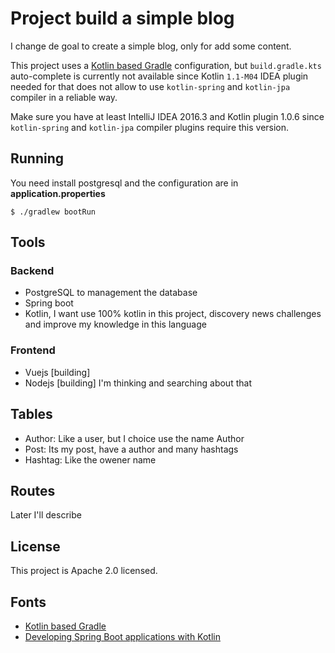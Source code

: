 # Project build a simple blog

I change de goal to create a simple blog, only for add some content.

This project uses a [Kotlin based Gradle](https://blog.gradle.org/kotlin-meets-gradle) configuration, but `build.gradle.kts` auto-complete is currently not available since Kotlin `1.1-M04` IDEA plugin needed for that does not allow to use `kotlin-spring` and `kotlin-jpa` compiler in a reliable way.

Make sure you have at least IntelliJ IDEA 2016.3 and Kotlin plugin 1.0.6 since `kotlin-spring` and `kotlin-jpa` compiler plugins require this version.

## Running

You need install postgresql and the configuration are in **application.properties**

    $ ./gradlew bootRun

## Tools

### Backend
- PostgreSQL to management the database
- Spring boot
- Kotlin, I want use 100% kotlin in this project, discovery news challenges and improve my knowledge in this language

### Frontend

- Vuejs [building]
- Nodejs [building] I'm thinking and searching about that

## Tables

- Author: Like a user, but I choice use the name Author
- Post: Its my post, have a author and many hashtags
- Hashtag: Like the owener name

## Routes

Later I'll describe

## License

This project is Apache 2.0 licensed.

## Fonts

 - [Kotlin based Gradle](https://blog.gradle.org/kotlin-meets-gradle)
 - [Developing Spring Boot applications with Kotlin](https://spring.io/blog/2016/02/15/developing-spring-boot-applications-with-kotlin)



